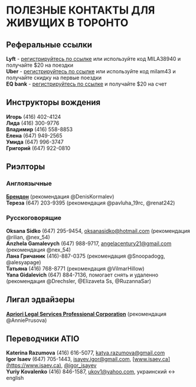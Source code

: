
# __ПОЛЕЗНЫЕ КОНТАКТЫ ДЛЯ ЖИВУЩИХ В ТОРОНТО__

## __Реферальные ссылки__
__Lyft__ - [регистрируйтесь по ссылке](https://www.lyft.com/i/MILA38940?utm_medium=p2pi_iacc) или используйте код MILA38940 и получайте $20 на поездки  
__Uber__ - [регистрируйтесь по ссылке](https://www.uber.com/invite/milam43) или используйте код milam43 и получайте скидку на первые поездки  
__EQ bank__ - [регистрируйтесь по ссылке](https://join.eqbank.ca?code=LIUDMILA3203) и получайте $20 на счет   

## __Инструкторы вождения__  
__Игорь__ (416) 402-4124   
__Лида__ (416) 300-9776   
__Владимир__ (416) 558-8853   
__Елена__ (647) 949-2565  
__Умида__ (647) 996-3747   
__Григорий__ (647) 922-0810   

## __Риэлторы__   
### __Англоязычные__    
__[Брендон](facebook.com/GTAHomeGuy)__ (рекомендация @DenisKormalev)    
__Тереза__  (647) 203-9395 (рекомендация @pavluha_19rc, @renat242)    
### __Русскоговорящие__  
__Oksana Sidko__ (647) 295-9454, oksanasidko@hotmail.com (рекомендация @rilian, @nex_54)  
__Anzhela Gamalevych__ (647) 988-9717, angelacentury21@gmail.com (рекомендация @nex_54)  
__Лана Гричаник__ (416)-887-0375 (рекомендация @Snoopadogg, @alesyapage)  
__Татьяна__ (416) 768-8771 (рекомендация @VilmarHillow)  
__Yana Gidalevich__ (647) 884-7136, помогает снять и удаленно (рекомендация @Drechsler, @Elizaveta Ss, @RuzannaSar)   

## __Лигал эдвайзеры__  
__[Apriori Legal Services Professional Corporation](http://www.apriorilaw.ca/about-us-3)__ (рекомендация @AnniePrusova) 

## __Переводчики ATIO__   
__Katerina Razumova__ (416) 616-5077, katya.razumova@gmail.com  
__Igor Isaev__ (647) 705-1443, isayev.igor@gmail.com, [www.isaev.ca](https://www.isaev.ca), [@igor_isayev](https://t.me/igor_isayev)\
__Yuriy Kovalenko__ (416) 846-1587, ukov1@yahoo.com, украинский <-> english

